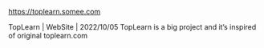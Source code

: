 
https://toplearn.somee.com


TopLearn | WebSite | 2022/10/05
TopLearn is a big project and it’s inspired of original toplearn.com 
